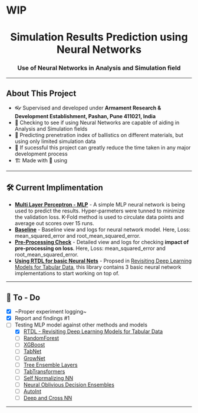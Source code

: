 # WIP
<h1 align="center">Simulation Results Prediction using Neural Networks</h1>
<h3 align="center">Use of Neural Networks in Analysis and Simulation field</h3>

---
## About This Project
- 👓 Supervised and developed under **Armament Research & Development Establishment, Pashan, Pune 411021, India**
- 🔭 Checking to see if using Neural Networks are capable of aiding in Analysis and Simulation fields
- 🔮 Predicting prenetration index of ballistics on different materials, but using only limited simulation data
- 🌱 If sucessful this project can greatly reduce the time taken in any major development process
- 🏗️ Made with 💖 using <img height="16" width="16" src="https://cdn.simpleicons.org/pytorch" style="vertical-align: bottom;"/>

---

## 🛠 Current Implimentation

- **[Multi Layer Perceptron - MLP](LINK)** - A simple MLP neural network is being used to predict the results. Hyper-parmeters were tunned to minimize the validation loss. K-Fold method is used to circulate data points and average out scores over 15 runs.
- **[Baseline](https://wandb.ai/wrongcolor/HVIS_Baseline?workspace=user-wrongcolor)** - Baseline view and logs for neural network model. Here, Loss: mean_squared_error and root_mean_squared_error.
- **[Pre-Processing Check](https://wandb.ai/wrongcolor/HVIS_PreProcessingCheck?workspace=user-wrongcolor)** - Detailed view and logs for checking **impact of pre-processing on loss**. Here, Loss: mean_squared_error and root_mean_squared_error.
- **[Using RTDL for basic Neural Nets](https://github.com/Yura52/rtdl)** - Propsed in [Revisiting Deep Learning Models for Tabular Data](https://arxiv.org/abs/2106.11959), this library contains 3 basic neural network implementations to start working on top of.

---

## 💪 To - Do

- [x] ~Proper experiment logging~
- [x] Report and findings #1
- [ ] Testing MLP model against other methods and models
  - [x] [RTDL - Revisiting Deep Learning Models for Tabular Data](https://arxiv.org/abs/2106.11959)
  - [ ] [RandomForest](https://scikit-learn.org/stable/modules/generated/sklearn.ensemble.RandomForestClassifier.html)
  - [ ] [XGBoost](https://xgboost.readthedocs.io/en/stable/index.html)
  - [ ] [TabNet](https://www.aaai.org/AAAI21Papers/AAAI-1063.ArikS.pdf)
  - [ ] [GrowNet](https://arxiv.org/abs/2002.07971)
  - [ ] [Tree Ensemble Layers](https://arxiv.org/abs/2002.07772v2)
  - [ ] [TabTransformers](https://arxiv.org/abs/2012.06678)
  - [ ] [Self Normalizing NN](https://arxiv.org/abs/1706.02515v5)
  - [ ] [Neural Oblivious Decision Ensembles](https://arxiv.org/abs/1909.06312)
  - [ ] [AutoInt](https://arxiv.org/abs/1810.11921v2)
  - [ ] [Deep and Cross NN](https://dl.acm.org/doi/pdf/10.1145/3124749.3124754)

---
